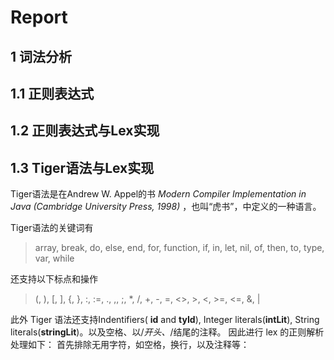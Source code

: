 # Report  

## 1 词法分析

## 1.1 正则表达式

## 1.2 正则表达式与Lex实现  

## 1.3 Tiger语法与Lex实现

Tiger语法是在Andrew W. Appel的书 *Modern Compiler Implementation in Java (Cambridge
University Press, 1998)* ，也叫“虎书”，中定义的一种语言。  

Tiger语法的关键词有

> array, break, do, else, end, for, function, if, in, let, nil, of, then, to, type, var, while



还支持以下标点和操作

>(, ), [, ], {, }, :, :=, ., ,, ;, *, /, +, -, =, <>, >, <, >=, <=, &, |

此外 Tiger 语法还支持Indentifiers( **id** and **tyId**), Integer literals(**intLit**),  String literals(**stringLit**)。以及空格、以/*开头、*/结尾的注释。 因此进行 lex 的正则解析处理如下： 首先排除无用字符，如空格，换行，以及注释等：